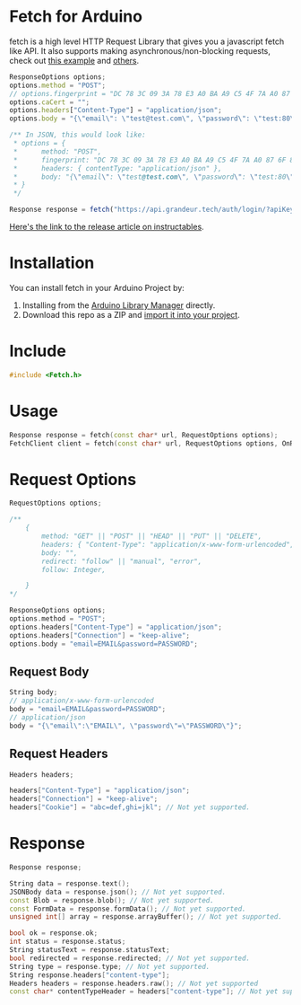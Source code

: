 # Fetch for Arduino
fetch is a high level HTTP Request Library that gives you a javascript fetch like API. It also supports making asynchronous/non-blocking requests, check out [this example](https://github.com/instanceofMA/arduino-fetch/blob/main/examples/esp8266/async/get/get.ino) and [others](https://github.com/instanceofMA/arduino-fetch/blob/main/examples).

```js
ResponseOptions options;
options.method = "POST";
// options.fingerprint = "DC 78 3C 09 3A 78 E3 A0 BA A9 C5 4F 7A A0 87 6F 89 01 71 4C";
options.caCert = "";
options.headers["Content-Type"] = "application/json";
options.body = "{\"email\": \"test@test.com\", \"password\": \"test:80\"}";

/** In JSON, this would look like:
 * options = {
 *      method: "POST",
 *      fingerprint: "DC 78 3C 09 3A 78 E3 A0 BA A9 C5 4F 7A A0 87 6F 89 01 71 4C",
 *      headers: { contentType: "application/json" },
 *      body: "{\"email\": \"test@test.com\", \"password\": \"test:80\"}",
 * }
 */

Response response = fetch("https://api.grandeur.tech/auth/login/?apiKey=grandeurkywxmoy914080rxf9dh05n7e", options);
```

[Here's the link to the release article on instructables](https://www.instructables.com/Fetch-the-Easiest-Way-to-Make-HTTP-Requests-From-Y/).

# Installation

You can install fetch in your Arduino Project by:
1. Installing from the [Arduino Library Manager]([https://docs.arduino.cc/software/ide-v1/tutorials/installing-libraries](https://docs.arduino.cc/software/ide-v1/tutorials/installing-libraries#using-the-library-manager:~:text=Library%20Reference.-,Using%20the%20Library%20Manager,-To%20install%20a)) directly.
2. Download this repo as a ZIP and [import it into your project](https://docs.arduino.cc/software/ide-v1/tutorials/installing-libraries#using-the-library-manager:~:text=these%20instructions.-,Importing%20a%20.zip%20Library,-Libraries%20are%20often).

# Include

```cpp
#include <Fetch.h>
```

# Usage

```cpp
Response response = fetch(const char* url, RequestOptions options);
FetchClient client = fetch(const char* url, RequestOptions options, OnResponseCallback callback);
```

# Request Options
```cpp
RequestOptions options;

/**
    {
        method: "GET" || "POST" || "HEAD" || "PUT" || "DELETE",
        headers: { "Content-Type": "application/x-www-form-urlencoded", "Content-Length": Automatic, "Host: FromURL, "User-Agent": "arduino-fetch", "Cookie": "", "Accept": "* /*", "Connection": "close", "Transfer-Encoding": "chunked" },
        body: "",
        redirect: "follow" || "manual", "error",
        follow: Integer,

    }
*/

ResponseOptions options;
options.method = "POST";
options.headers["Content-Type"] = "application/json";
options.headers["Connection"] = "keep-alive";
options.body = "email=EMAIL&password=PASSWORD";
```

<!-- ```cpp
ResponseOptions options;
options["method"] = "POST";
options["body"] = "email=EMAIL&password=PASSWORD";
``` -->

## Request Body
<!-- 
```cpp
MultipartFormBody body;
URLEncodedBody body;
JSONBody body;

body["email"] = email;
body["password"] = password;
``` -->
```cpp
String body;
// application/x-www-form-urlencoded
body = "email=EMAIL&password=PASSWORD";
// application/json
body = "{\"email\":\"EMAIL\", \"password\"=\"PASSWORD\"}";
```
## Request Headers

```cpp
Headers headers;

headers["Content-Type"] = "application/json";
headers["Connection"] = "keep-alive";
headers["Cookie"] = "abc=def,ghi=jkl"; // Not yet supported.
```
# Response

```cpp
Response response;

String data = response.text();
JSONBody data = response.json(); // Not yet supported.
const Blob = response.blob(); // Not yet supported.
const FormData = response.formData(); // Not yet supported.
unsigned int[] array = response.arrayBuffer(); // Not yet supported.

bool ok = response.ok;
int status = response.status;
String statusText = response.statusText;
bool redirected = response.redirected; // Not yet supported.
String type = response.type; // Not yet supported.
String response.headers["content-type"];
Headers headers = response.headers.raw(); // Not yet supported
const char* contentTypeHeader = headers["content-type"]; // Not yet supported.

```
